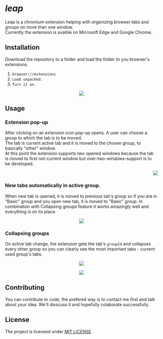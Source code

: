 # *leap*

Leap is a chromium extension helping with organizing browser tabs and groups on more than one window.  
Currently the extension is avaible on Microsoft Edge and Google Chrome.

## Installation

Download the repository to a folder and load the folder to you browser's extensions.  

1. ```browser://extensions```  
2. ```Load unpacked.```  
3. ```Turn it on.```

<p align="center">
  <img src="https://github.com/IgorBia/leap/blob/README/readMeImages/installation.png?raw=true" />
</p>

## Usage

### Extension pop-up  

After clicking on an extension icon pop-up opens. A user can choose a group to which the tab is to be moved.  
The tab is current active tab and it is moved to the chosen group, to basically "other" window.   
At this point the extension supports two opened windows because the tab is moved to first not-current window but over-two-windows-support is to be developed.

<p align="right">
  <img src="https://github.com/IgorBia/leap/blob/README/readMeImages/popup.png?raw=true" />
</p>


### New tabs automatically in active group.

When new tab is opened, it is moved to previous tab's group so if you are in "Basic" group and you open new tab, it is moved to "Basic" group. In combination with Collapsing groups feature it works amazingly well and everything is on its place. 

<p align="center">
  <img src="https://github.com/IgorBia/leap/blob/README/readMeImages/newTab.png?raw=true" />
</p>

### Collapsing groups

On active tab change, the extension gets the tab's ```groupId``` and collapses every other group so you can clearly see the most important tabs - current used group's tabs.

<p align="center">
  <img src="https://github.com/IgorBia/leap/blob/README/readMeImages/screenshot1.png?raw=true" />
</p>

<p align="center">
  <img src="https://github.com/IgorBia/leap/blob/README/readMeImages/screenshot2.png?raw=true" />
</p>

## Contributing

You can contribute to code, the prefered way is to contact me first and talk about your idea. We'll disscuss it and hopefully colaborate successfully.

## License

The project is licensed under [MIT LICENSE](https://en.wikipedia.org/wiki/MIT_License).